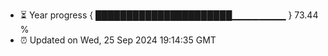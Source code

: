 - ⏳ Year progress { ██████████████████████▁▁▁▁▁▁▁▁ } 73.44 %
- ⏰ Updated on Wed, 25 Sep 2024 19:14:35 GMT

